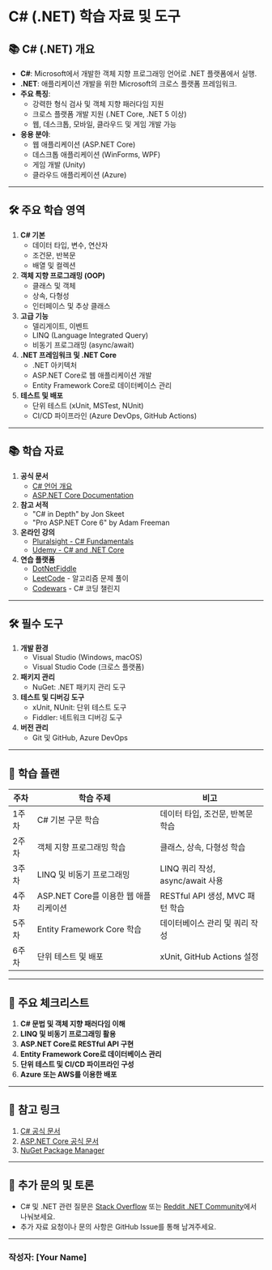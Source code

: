 # C# (.NET) 학습 자료 및 도구

## 📚 C# (.NET) 개요
- **C#**: Microsoft에서 개발한 객체 지향 프로그래밍 언어로 .NET 플랫폼에서 실행.
- **.NET**: 애플리케이션 개발을 위한 Microsoft의 크로스 플랫폼 프레임워크.
- **주요 특징**:
  - 강력한 형식 검사 및 객체 지향 패러다임 지원
  - 크로스 플랫폼 개발 지원 (.NET Core, .NET 5 이상)
  - 웹, 데스크톱, 모바일, 클라우드 및 게임 개발 가능
- **응용 분야**:
  - 웹 애플리케이션 (ASP.NET Core)
  - 데스크톱 애플리케이션 (WinForms, WPF)
  - 게임 개발 (Unity)
  - 클라우드 애플리케이션 (Azure)

---

## 🛠️ 주요 학습 영역
1. **C# 기본**
   - 데이터 타입, 변수, 연산자
   - 조건문, 반복문
   - 배열 및 컬렉션
2. **객체 지향 프로그래밍 (OOP)**
   - 클래스 및 객체
   - 상속, 다형성
   - 인터페이스 및 추상 클래스
3. **고급 기능**
   - 델리게이트, 이벤트
   - LINQ (Language Integrated Query)
   - 비동기 프로그래밍 (async/await)
4. **.NET 프레임워크 및 .NET Core**
   - .NET 아키텍처
   - ASP.NET Core로 웹 애플리케이션 개발
   - Entity Framework Core로 데이터베이스 관리
5. **테스트 및 배포**
   - 단위 테스트 (xUnit, MSTest, NUnit)
   - CI/CD 파이프라인 (Azure DevOps, GitHub Actions)

---

## 📚 학습 자료
1. **공식 문서**
   - [C# 언어 개요](https://learn.microsoft.com/ko-kr/dotnet/csharp/)
   - [ASP.NET Core Documentation](https://learn.microsoft.com/ko-kr/aspnet/core/)
2. **참고 서적**
   - "C# in Depth" by Jon Skeet
   - "Pro ASP.NET Core 6" by Adam Freeman
3. **온라인 강의**
   - [Pluralsight - C# Fundamentals](https://www.pluralsight.com/)
   - [Udemy - C# and .NET Core](https://www.udemy.com/)
4. **연습 플랫폼**
   - [DotNetFiddle](https://dotnetfiddle.net/)
   - [LeetCode](https://leetcode.com/) - 알고리즘 문제 풀이
   - [Codewars](https://www.codewars.com/) - C# 코딩 챌린지

---

## 🛠️ 필수 도구
1. **개발 환경**
   - Visual Studio (Windows, macOS)
   - Visual Studio Code (크로스 플랫폼)
2. **패키지 관리**
   - NuGet: .NET 패키지 관리 도구
3. **테스트 및 디버깅 도구**
   - xUnit, NUnit: 단위 테스트 도구
   - Fiddler: 네트워크 디버깅 도구
4. **버전 관리**
   - Git 및 GitHub, Azure DevOps

---

## 📝 학습 플랜
| 주차  | 학습 주제                              | 비고                                  |
|-------|---------------------------------------|---------------------------------------|
| 1주차 | C# 기본 구문 학습                     | 데이터 타입, 조건문, 반복문 학습       |
| 2주차 | 객체 지향 프로그래밍 학습             | 클래스, 상속, 다형성 학습             |
| 3주차 | LINQ 및 비동기 프로그래밍             | LINQ 쿼리 작성, async/await 사용       |
| 4주차 | ASP.NET Core를 이용한 웹 애플리케이션 | RESTful API 생성, MVC 패턴 학습        |
| 5주차 | Entity Framework Core 학습            | 데이터베이스 관리 및 쿼리 작성         |
| 6주차 | 단위 테스트 및 배포                   | xUnit, GitHub Actions 설정            |

---

## 📑 주요 체크리스트
1. **C# 문법 및 객체 지향 패러다임 이해**
2. **LINQ 및 비동기 프로그래밍 활용**
3. **ASP.NET Core로 RESTful API 구현**
4. **Entity Framework Core로 데이터베이스 관리**
5. **단위 테스트 및 CI/CD 파이프라인 구성**
6. **Azure 또는 AWS를 이용한 배포**

---

## 📌 참고 링크
1. [C# 공식 문서](https://learn.microsoft.com/ko-kr/dotnet/csharp/)
2. [ASP.NET Core 공식 문서](https://learn.microsoft.com/ko-kr/aspnet/core/)
3. [NuGet Package Manager](https://www.nuget.org/)

---

## 💬 추가 문의 및 토론
- C# 및 .NET 관련 질문은 [Stack Overflow](https://stackoverflow.com/) 또는 [Reddit .NET Community](https://www.reddit.com/r/dotnet/)에서 나눠보세요.
- 추가 자료 요청이나 문의 사항은 GitHub Issue를 통해 남겨주세요.

---

### 작성자: **[Your Name]**
